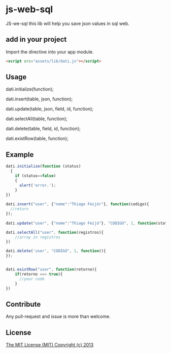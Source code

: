 # js-web-sql

JS-we-sql this lib will help you save json values in sql web.

## add in your project


Import the directive into your app module.

```html
<script src="assets/lib/dati.js"></script>
```

## Usage

dati.initialize(function);

dati.insert(table, json, function);

dati.update(table, json, field, id, function);

dati.selectAll(table, function);

dati.delete(table, field, id, function);

dati.existRow(table, function);

## Example

```javascript
dati.initialize(function (status)
  {
    if (status==false)
    {
      alert('error.');
    } 
}) 
  
dati.insert("user", {"nome":"Thiago Feijór"}, function(codigo){
  //return
});
    
dati.update("user", {"nome":"Thiago Feijó"}, "CODIGO", 1, function(status){});

dati.selectAll("user", function(registros){
	//array in registros
})

dati.delete('user', "CODIGO", 1, function(){
});


dati.existRow("user", function(retorno){
    if(retorno === true){ 
      //your code
    } 
}) 
```

## Contribute

Any pull-request and issue is more than welcome.

## License

[The MIT License (MIT) Copyright (c) 2013](http://opensource.org/licenses/MIT) 
 
